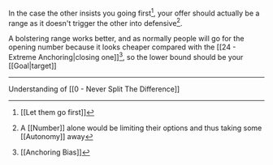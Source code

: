 In the case the other insists you going first[^1], your offer should actually be a range as it doesn't trigger the other into defensive[^2].

A bolstering range works better, and as normally people will go for the opening number because it looks cheaper compared with the [[24 - Extreme Anchoring|closing one]][^3], so the lower bound should be your [[Goal|target]]

---

Understanding of [[0 - Never Split The Difference]]

[^1]: [[Let them go first]]
[^2]: A [[Number]] alone would be limiting their options and thus taking some [[Autonomy]] away
[^3]: [[Anchoring Bias]]